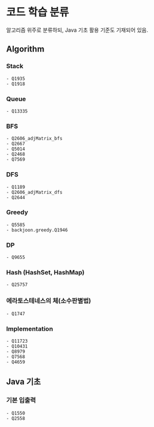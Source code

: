 # 코드 학습 분류
알고리즘 위주로 분류하되, Java 기초 활용 기준도 기재되어 있음.

## Algorithm

### Stack
    - Q1935
    - Q1918
### Queue
    - Q13335
### BFS
    - Q2606_adjMatrix_bfs
    - Q2667
    - Q5014
    - Q2468
    - Q7569
### DFS
    - Q1189
    - Q2606_adjMatrix_dfs
    - Q2644
### Greedy
    - Q5585
    - backjoon.greedy.Q1946
### DP
    - Q9655
### Hash (HashSet, HashMap)
    - Q25757
### 에라토스테네스의 체(소수판별법)
    - Q1747
### Implementation
    - Q11723
    - Q10431
    - Q8979
    - Q7568
    - Q4659
## Java 기초
### 기본 입출력
    - Q1550
    - Q2558